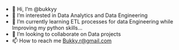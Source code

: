 - 👋 Hi, I’m @bukkyy
- 👀 I’m interested in Data Analytics and Data Engineering
- 🌱 I’m currently learning ETL processes for data Engineering while Improving my python skills...
- 💞️ I’m looking to collaborate on Data projects
- 📫 How to reach me Bukky.r@gmail.com 

<!---
bukkyy/bukkyy is a ✨ special ✨ repository because its `README.md` (this file) appears on your GitHub profile.
You can click the Preview link to take a look at your changes.
--->
